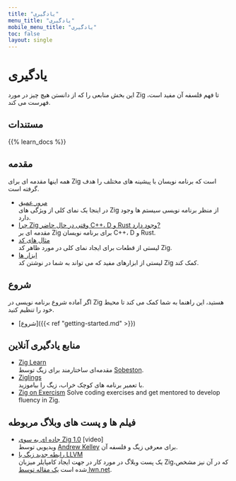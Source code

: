 ```yaml
---
title: "یادگیری"
menu_title: "یادگیری"
mobile_menu_title: "یادگیری"
toc: false
layout: single
---
```


# یادگیری

این بخش منابعی را که از دانستن هیچ چیز در مورد Zig تا فهم فلسفه آن مفید است، فهرست می کند.

## مستندات

{{% learn_docs %}}

## مقدمه

همه اینها مقدمه ای برای Zig است که برنامه نویسان با پیشینه های مختلف را هدف گرفته است.

-   [مرور عمیق](overview/)  
    در اینجا یک نمای کلی از ویژگی های Zig از منظر برنامه نویسی سیستم ها وجود دارد.
-   [چرا Zig وقتی در حال حاضر C++، D و Rust وجود دارد?](why_zig_rust_d_cpp/)  
    مقدمه ای بر Zig برای برنامه نویسان C++، D و Rust.
-   [مثال های کد](samples/)  
    لیستی از قطعات برای ایجاد نمای کلی در مورد ظاهر کد Zig.
-   [ابزار ها](tools/)  
    لیستی از ابزارهای مفید که می تواند به شما در نوشتن کد Zig کمک کند.

## شروع

اگر آماده شروع برنامه نویسی در Zig هستید، این راهنما به شما کمک می کند تا محیط خود را تنظیم کنید.

-   [شروع]({{< ref "getting-started.md" >}})

## منابع یادگیری آنلاین

-   [Zig Learn](https://ziglearn.org)  
    مقدمه‌ای ساختارمند برای زیگ توسط [Sobeston](https://github.com/sobeston).
-   [Ziglings](https://github.com/ratfactor/ziglings)  
    با تعمیر برنامه های کوچک خراب، زیگ را بیاموزید.
-   [Zig on Exercism](https://exercism.org/tracks/zig)
Solve coding exercises and get mentored to develop fluency in Zig.

## فیلم ها و پست های وبلاگ مربوطه

-   [جاده ای به سوی Zig 1.0](https://www.youtube.com/watch?v=Gv2I7qTux7g) [video]  
    ویدیویی توسط [Andrew Kelley](https://andrewkelley.me) برای معرفی زیگ و فلسفه آن.
-   [رابطه جدید زیگ با LLVM](https://kristoff.it/blog/zig-new-relationship-llvm/)  
    یک پست وبلاگ در مورد کار در جهت ایجاد کامپایلر میزبان Zig،که در آن نیز مشخص شده است [یک مقاله توسط lwn.net](https://lwn.net/Articles/833400/).

